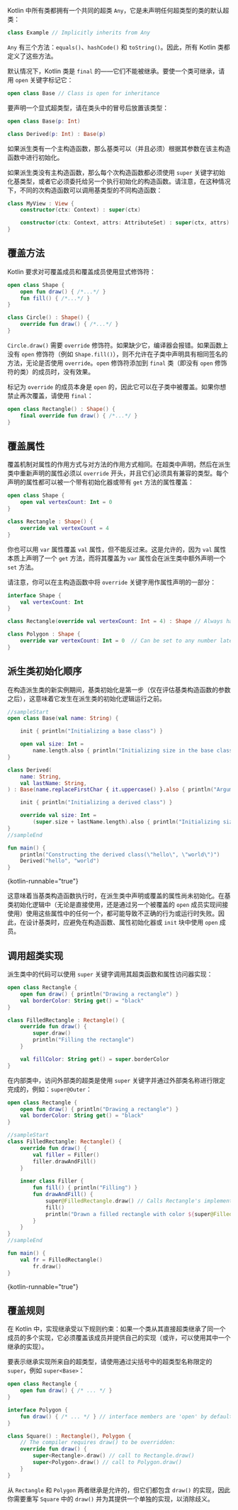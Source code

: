 [//]: # (title: 继承)

Kotlin 中所有类都拥有一个共同的超类 `Any`，它是未声明任何超类型的类的默认超类：

```kotlin
class Example // Implicitly inherits from Any
```

`Any` 有三个方法：`equals()`、`hashCode()` 和 `toString()`。因此，所有 Kotlin 类都定义了这些方法。

默认情况下，Kotlin 类是 `final` 的——它们不能被继承。要使一个类可继承，请用 `open` 关键字标记它：

```kotlin
open class Base // Class is open for inheritance

```

要声明一个显式超类型，请在类头中的冒号后放置该类型：

```kotlin
open class Base(p: Int)

class Derived(p: Int) : Base(p)
```

如果派生类有一个主构造函数，那么基类可以（并且必须）根据其参数在该主构造函数中进行初始化。

如果派生类没有主构造函数，那么每个次构造函数都必须使用 `super` 关键字初始化基类型，或者它必须委托给另一个执行初始化的构造函数。请注意，在这种情况下，不同的次构造函数可以调用基类型的不同构造函数：

```kotlin
class MyView : View {
    constructor(ctx: Context) : super(ctx)

    constructor(ctx: Context, attrs: AttributeSet) : super(ctx, attrs)
}
```

## 覆盖方法

Kotlin 要求对可覆盖成员和覆盖成员使用显式修饰符：

```kotlin
open class Shape {
    open fun draw() { /*...*/ }
    fun fill() { /*...*/ }
}

class Circle() : Shape() {
    override fun draw() { /*...*/ }
}
```

`Circle.draw()` 需要 `override` 修饰符。如果缺少它，编译器会报错。如果函数上没有 `open` 修饰符（例如 `Shape.fill()`），则不允许在子类中声明具有相同签名的方法，无论是否使用 `override`。`open` 修饰符添加到 `final` 类（即没有 `open` 修饰符的类）的成员时，没有效果。

标记为 `override` 的成员本身是 `open` 的，因此它可以在子类中被覆盖。如果你想禁止再次覆盖，请使用 `final`：

```kotlin
open class Rectangle() : Shape() {
    final override fun draw() { /*...*/ }
}
```

## 覆盖属性

覆盖机制对属性的作用方式与对方法的作用方式相同。在超类中声明，然后在派生类中重新声明的属性必须以 `override` 开头，并且它们必须具有兼容的类型。每个声明的属性都可以被一个带有初始化器或带有 `get` 方法的属性覆盖：

```kotlin
open class Shape {
    open val vertexCount: Int = 0
}

class Rectangle : Shape() {
    override val vertexCount = 4
}
```

你也可以用 `var` 属性覆盖 `val` 属性，但不能反过来。这是允许的，因为 `val` 属性本质上声明了一个 `get` 方法，而将其覆盖为 `var` 属性会在派生类中额外声明一个 `set` 方法。

请注意，你可以在主构造函数中将 `override` 关键字用作属性声明的一部分：

```kotlin
interface Shape {
    val vertexCount: Int
}

class Rectangle(override val vertexCount: Int = 4) : Shape // Always has 4 vertices

class Polygon : Shape {
    override var vertexCount: Int = 0  // Can be set to any number later
}
```

## 派生类初始化顺序

在构造派生类的新实例期间，基类初始化是第一步（仅在评估基类构造函数的参数之后），这意味着它发生在派生类的初始化逻辑运行之前。

```kotlin
//sampleStart
open class Base(val name: String) {

    init { println("Initializing a base class") }

    open val size: Int = 
        name.length.also { println("Initializing size in the base class: $it") }
}

class Derived(
    name: String,
    val lastName: String,
) : Base(name.replaceFirstChar { it.uppercase() }.also { println("Argument for the base class: $it") }) {

    init { println("Initializing a derived class") }

    override val size: Int =
        (super.size + lastName.length).also { println("Initializing size in the derived class: $it") }
}
//sampleEnd

fun main() {
    println("Constructing the derived class(\"hello\", \"world\")")
    Derived("hello", "world")
}
```
{kotlin-runnable="true"}

这意味着当基类构造函数执行时，在派生类中声明或覆盖的属性尚未初始化。在基类初始化逻辑中（无论是直接使用，还是通过另一个被覆盖的 `open` 成员实现间接使用）使用这些属性中的任何一个，都可能导致不正确的行为或运行时失败。因此，在设计基类时，应避免在构造函数、属性初始化器或 `init` 块中使用 `open` 成员。

## 调用超类实现

派生类中的代码可以使用 `super` 关键字调用其超类函数和属性访问器实现：

```kotlin
open class Rectangle {
    open fun draw() { println("Drawing a rectangle") }
    val borderColor: String get() = "black"
}

class FilledRectangle : Rectangle() {
    override fun draw() {
        super.draw()
        println("Filling the rectangle")
    }

    val fillColor: String get() = super.borderColor
}
```

在内部类中，访问外部类的超类是使用 `super` 关键字并通过外部类名称进行限定完成的，例如：`super@Outer`：

```kotlin
open class Rectangle {
    open fun draw() { println("Drawing a rectangle") }
    val borderColor: String get() = "black"
}

//sampleStart
class FilledRectangle: Rectangle() {
    override fun draw() {
        val filler = Filler()
        filler.drawAndFill()
    }
    
    inner class Filler {
        fun fill() { println("Filling") }
        fun drawAndFill() {
            super@FilledRectangle.draw() // Calls Rectangle's implementation of draw()
            fill()
            println("Drawn a filled rectangle with color ${super@FilledRectangle.borderColor}") // Uses Rectangle's implementation of borderColor's get()
        }
    }
}
//sampleEnd

fun main() {
    val fr = FilledRectangle()
        fr.draw()
}
```
{kotlin-runnable="true"}

## 覆盖规则

在 Kotlin 中，实现继承受以下规则约束：如果一个类从其直接超类继承了同一个成员的多个实现，它必须覆盖该成员并提供自己的实现（或许，可以使用其中一个继承的实现）。

要表示继承实现所来自的超类型，请使用通过尖括号中的超类型名称限定的 `super`，例如 `super<Base>`：

```kotlin
open class Rectangle {
    open fun draw() { /* ... */ }
}

interface Polygon {
    fun draw() { /* ... */ } // interface members are 'open' by default
}

class Square() : Rectangle(), Polygon {
    // The compiler requires draw() to be overridden:
    override fun draw() {
        super<Rectangle>.draw() // call to Rectangle.draw()
        super<Polygon>.draw() // call to Polygon.draw()
    }
}
```

从 `Rectangle` 和 `Polygon` 两者继承是允许的，但它们都包含 `draw()` 的实现，因此你需要重写 `Square` 中的 `draw()` 并为其提供一个单独的实现，以消除歧义。